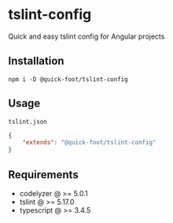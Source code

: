 # tslint-config

Quick and easy tslint config for Angular projects

## Installation

`npm i -D @quick-foot/tslint-config`

## Usage

`tslint.json`

```json
{
    "extends": "@quick-foot/tslint-config"
}
```

## Requirements

-   codelyzer @ >= 5.0.1
-   tslint @ >= 5.17.0
-   typescript @ >= 3.4.5
